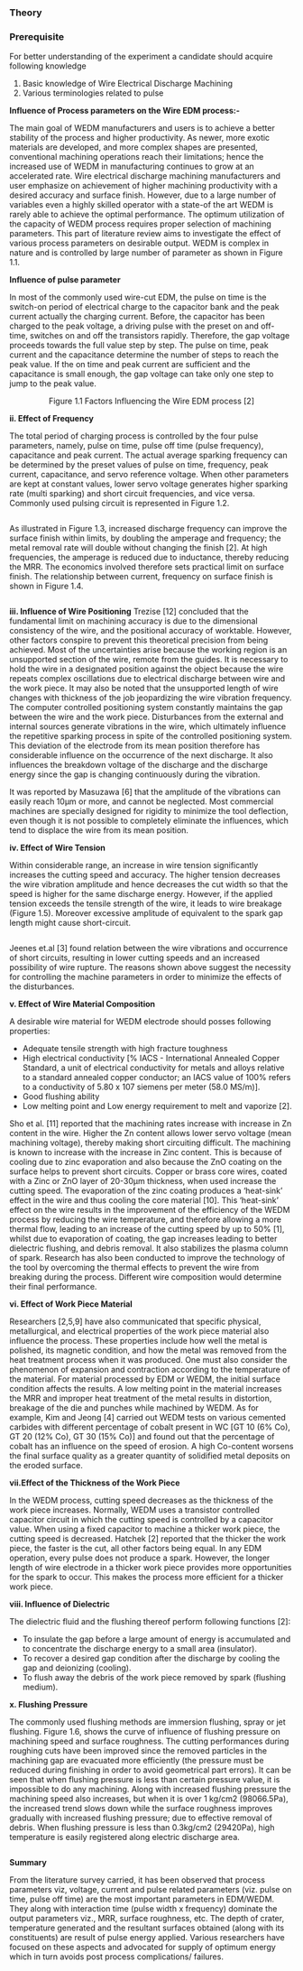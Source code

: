 ### Theory

### Prerequisite
For better understanding of the experiment a candidate should acquire following knowledge

1.   Basic knowledge of Wire Electrical Discharge Machining
2.   Various terminologies related to pulse

**Influence of Process parameters on the Wire EDM process:-**

The main goal of WEDM manufacturers and users is to achieve a better stability of the process and higher productivity. As newer, more exotic materials are developed, and more complex shapes are presented, conventional machining operations reach their limitations; hence the increased use of WEDM in manufacturing continues to grow at an accelerated rate. Wire electrical discharge machining manufacturers and user emphasize on achievement of higher machining productivity with a desired accuracy and surface finish. However, due to a large number of variables even a highly skilled operator with a state-of the art WEDM is rarely able to achieve the optimal performance.
The optimum utilization of the capacity of WEDM process requires proper selection of machining parameters. This part of literature review aims to investigate the effect of various process parameters on desirable output. WEDM is complex in nature and is controlled by large number of parameter as shown in Figure 1.1.

**Influence of pulse parameter**

In most of the commonly used wire-cut EDM, the pulse on time is the switch-on period of electrical charge to the capacitor bank and the peak current actually the charging current. Before, the capacitor has been charged to the peak voltage, a driving pulse with the preset on and off- time, switches on and off the transistors rapidly. Therefore, the gap voltage proceeds towards the full value step by step. The pulse on time, peak current and the capacitance determine the number of steps to reach the peak value. If the on time and peak current are sufficient and the capacitance is small enough, the gap voltage can take only one step to jump to the peak value.

<center><img src="images/img1.png" title="" /></center><center>Figure 1.1 Factors Influencing the Wire EDM process [2]</center>

**ii. Effect of Frequency**

The total period of charging process is controlled by the four pulse parameters, namely, pulse on time, pulse off time (pulse frequency), capacitance and peak current. The actual average sparking frequency can be determined by the preset values of pulse on time, frequency, peak current, capacitance, and servo reference voltage. When other parameters are kept at constant values, lower servo voltage generates higher sparking rate (multi sparking) and short circuit frequencies, and vice versa. Commonly used pulsing circuit is represented in Figure 1.2.

<center><img src="images/img2.JPG" title="" /></center>

As illustrated in Figure 1.3, increased discharge frequency can improve the surface finish within limits, by doubling the amperage and frequency; the metal removal rate will double without changing the finish [2]. At high frequencies, the amperage is reduced due to inductance, thereby reducing the MRR. The economics involved therefore sets practical limit on surface finish. The relationship between current, frequency on surface finish is shown in Figure 1.4.

<center><img src="images/img3.JPG" title="" /></center>

<center><img src="images/img4.JPG" title="" /></center>

**iii. Influence of Wire Positioning** Trezise [12] concluded that the fundamental limit on machining accuracy is due to the dimensional consistency of the wire, and the positional accuracy of worktable. However, other factors conspire to prevent this theoretical precision from being achieved. Most of the uncertainties arise because the working region is an unsupported section of the wire, remote from the guides. It is necessary to hold the wire in a designated position against the object because the wire repeats complex oscillations due to electrical discharge between wire and the work piece. It may also be noted that the unsupported length of wire changes with thickness of the job jeopardizing the wire vibration frequency. The computer controlled positioning system constantly maintains the gap between the wire and the work piece. Disturbances from the external and internal sources generate vibrations in the wire, which ultimately influence the repetitive sparking process in spite of the controlled positioning system. This deviation of the electrode from its mean position therefore has considerable influence on the occurrence of the next discharge. It also influences the breakdown voltage of the discharge and the discharge energy since the gap is changing continuously during the vibration.

It was reported by Masuzawa [6] that the amplitude of the vibrations can easily reach 10μm or more, and cannot be neglected. Most commercial machines are specially designed for rigidity to minimize the tool deflection, even though it is not possible to completely eliminate the influences, which tend to displace the wire from its mean position.

**iv. Effect of Wire Tension**

Within considerable range, an increase in wire tension significantly increases the cutting speed and accuracy. The higher tension decreases the wire vibration amplitude and hence decreases the cut width so that the speed is higher for the same discharge energy. However, if the applied tension exceeds the tensile strength of the wire, it leads to wire breakage (Figure 1.5). Moreover excessive amplitude of equivalent to the spark gap length might cause short-circuit.

<center><img src="images/img5.JPG" title="" /></center>

Jeenes et.al [3] found relation between the wire vibrations and occurrence of short circuits, resulting in lower cutting speeds and an increased possibility of wire rupture. The reasons shown above suggest the necessity for controlling the machine parameters in order to minimize the effects of the disturbances.

**v. Effect of Wire Material Composition**

A desirable wire material for WEDM electrode should posses following properties:

* Adequate tensile strength with high fracture toughness
* High electrical conductivity [% IACS - International Annealed Copper Standard, a unit of electrical conductivity for metals and alloys relative to a standard annealed copper conductor; an IACS value of 100% refers to a conductivity of 5.80 x 107 siemens per meter (58.0 MS/m)].
* Good flushing ability
* Low melting point and Low energy requirement to melt and vaporize [2].

Sho et al. [11] reported that the machining rates increase with increase in Zn content in the wire. Higher the Zn content allows lower servo voltage (mean machining voltage), thereby making short circuiting difficult. The machining is known to increase with the increase in Zinc content. This is because of cooling due to zinc evaporation and also because the ZnO coating on the surface helps to prevent short circuits. Copper or brass core wires, coated with a Zinc or ZnO layer of 20-30μm thickness, when used increase the cutting speed. The evaporation of the zinc coating produces a ‘heat-sink’ effect in the wire and thus cooling the core material [10]. This ‘heat-sink’ effect on the wire results in the improvement of the efficiency of the WEDM process by reducing the wire temperature, and therefore allowing a more thermal flow, leading to an increase of the cutting speed by up to 50% [1], whilst due to evaporation of coating, the gap increases leading to better dielectric flushing, and debris removal. It also stabilizes the plasma column of spark. Research has also been conducted to improve the technology of the tool by overcoming the thermal effects to prevent the wire from breaking during the process. Different wire composition would determine their final performance.

**vi. Effect of Work Piece Material**

Researchers [2,5,9] have also communicated that specific physical, metallurgical, and electrical properties of the work piece material also influence the process. These properties include how well the metal is polished, its magnetic condition, and how the metal was removed from the heat treatment process when it was produced. One must also consider the phenomenon of expansion and contraction according to the temperature of the material. For material processed by EDM or WEDM, the initial surface condition affects the results.
A low melting point in the material increases the MRR and improper heat treatment of the metal results in distortion, breakage of the die and punches while machined by WEDM. As for example, Kim and Jeong [4] carried out WEDM tests on various cemented carbides with different percentage of cobalt present in WC [GT 10 (6% Co), GT 20 (12% Co), GT 30 (15% Co)] and found out that the percentage of cobalt has an influence on the speed of erosion. A high Co-content worsens the final surface quality as a greater quantity of solidified metal deposits on the eroded surface.

**vii.Effect of the Thickness of the Work Piece**

In the WEDM process, cutting speed decreases as the thickness of the work piece increases. Normally, WEDM uses a transistor controlled capacitor circuit in which the cutting speed is controlled by a capacitor value. When using a fixed capacitor to machine a thicker work piece, the cutting speed is decreased.
Hatchek [2] reported that the thicker the work piece, the faster is the cut, all other factors being equal. In any EDM operation, every pulse does not produce a spark. However, the longer length of wire electrode in a thicker work piece provides more opportunities for the spark to occur. This makes the process more efficient for a thicker work piece.

**viii. Influence of Dielectric**

The dielectric fluid and the flushing thereof perform following functions [2]:
* To insulate the gap before a large amount of energy is accumulated and to concentrate the discharge energy to a small area (insulator).
* To recover a desired gap condition after the discharge by cooling the gap and deionizing (cooling).
* To flush away the debris of the work piece removed by spark (flushing medium).

**x. Flushing Pressure**

The commonly used flushing methods are immersion flushing, spray or jet flushing. Figure 1.6, shows the curve of influence of flushing pressure on machining speed and surface roughness. The cutting performances during roughing cuts have been improved since the removed particles in the machining gap are evacuated more efficiently (the pressure must be reduced during finishing in order to avoid geometrical part errors). It can be seen that when flushing pressure is less than certain pressure value, it is impossible to do any machining. Along with increased flushing pressure the machining speed also increases, but when it is over 1 kg/cm2 (98066.5Pa), the increased trend slows down while the surface roughness improves gradually with increased flushing pressure; due to effective removal of debris. When flushing pressure is less than 0.3kg/cm2 (29420Pa), high temperature is easily registered along electric discharge area.

<center><img src="images/img6.JPG" title="" /></center>

**Summary**

From the literature survey carried, it has been observed that process parameters viz, voltage, current and pulse related parameters (viz. pulse on time, pulse off time) are the most important parameters in EDM/WEDM. They along with interaction time (pulse width x frequency) dominate the output parameters viz., MRR, surface roughness, etc. The depth of crater, temperature generated and the resultant surfaces obtained (along with its constituents) are result of pulse energy applied. Various researchers have focused on these aspects and advocated for supply of optimum energy which in turn avoids post process complications/ failures.

